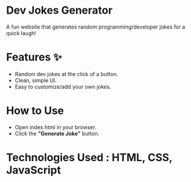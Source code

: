 # Dev Jokes Generator 

A fun website that generates random programming/developer jokes for a quick laugh!  

# Features ✨  
- Random dev jokes at the click of a button.  
- Clean, simple UI.  
- Easy to customize/add your own jokes.  

# How to Use  
- Open index.html in your browser.
- Click the **"Generate Joke"** button.   

# Technologies Used : HTML, CSS, JavaScript  
